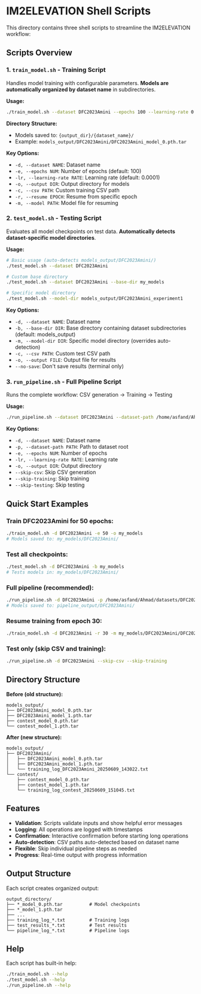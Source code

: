 # IM2ELEVATION Shell Scripts

This directory contains three shell scripts to streamline the IM2ELEVATION workflow:

## Scripts Overview

### 1. `train_model.sh` - Training Script
Handles model training with configurable parameters. **Models are automatically organized by dataset name** in subdirectories.

**Usage:**
```bash
./train_model.sh --dataset DFC2023Amini --epochs 100 --learning-rate 0.0001 --output models_output
```

**Directory Structure:**
- Models saved to: `{output_dir}/{dataset_name}/`
- Example: `models_output/DFC2023Amini/DFC2023Amini_model_0.pth.tar`

**Key Options:**
- `-d, --dataset NAME`: Dataset name
- `-e, --epochs NUM`: Number of epochs (default: 100)  
- `-lr, --learning-rate RATE`: Learning rate (default: 0.0001)
- `-o, --output DIR`: Output directory for models
- `-c, --csv PATH`: Custom training CSV path
- `-r, --resume EPOCH`: Resume from specific epoch
- `-m, --model PATH`: Model file for resuming

### 2. `test_model.sh` - Testing Script
Evaluates all model checkpoints on test data. **Automatically detects dataset-specific model directories**.

**Usage:**
```bash
# Basic usage (auto-detects models_output/DFC2023Amini/)
./test_model.sh --dataset DFC2023Amini

# Custom base directory
./test_model.sh --dataset DFC2023Amini --base-dir my_models

# Specific model directory
./test_model.sh --model-dir models_output/DFC2023Amini_experiment1
```

**Key Options:**
- `-d, --dataset NAME`: Dataset name
- `-b, --base-dir DIR`: Base directory containing dataset subdirectories (default: models_output)
- `-m, --model-dir DIR`: Specific model directory (overrides auto-detection)
- `-c, --csv PATH`: Custom test CSV path
- `-o, --output FILE`: Output file for results
- `--no-save`: Don't save results (terminal only)

### 3. `run_pipeline.sh` - Full Pipeline Script
Runs the complete workflow: CSV generation → Training → Testing

**Usage:**
```bash
./run_pipeline.sh --dataset DFC2023Amini --dataset-path /home/asfand/Ahmad/datasets/DFC2023Amini --epochs 50
```

**Key Options:**
- `-d, --dataset NAME`: Dataset name
- `-p, --dataset-path PATH`: Path to dataset root
- `-e, --epochs NUM`: Number of epochs
- `-lr, --learning-rate RATE`: Learning rate
- `-o, --output DIR`: Output directory
- `--skip-csv`: Skip CSV generation
- `--skip-training`: Skip training
- `--skip-testing`: Skip testing

## Quick Start Examples

### Train DFC2023Amini for 50 epochs:
```bash
./train_model.sh -d DFC2023Amini -e 50 -o my_models
# Models saved to: my_models/DFC2023Amini/
```

### Test all checkpoints:
```bash
./test_model.sh -d DFC2023Amini -b my_models
# Tests models in: my_models/DFC2023Amini/
```

### Full pipeline (recommended):
```bash
./run_pipeline.sh -d DFC2023Amini -p /home/asfand/Ahmad/datasets/DFC2023Amini -e 100
# Models saved to: pipeline_output/DFC2023Amini/
```

### Resume training from epoch 30:
```bash
./train_model.sh -d DFC2023Amini -r 30 -m my_models/DFC2023Amini/DFC2023Amini_model_29.pth.tar
```

### Test only (skip CSV and training):
```bash
./run_pipeline.sh -d DFC2023Amini --skip-csv --skip-training
```

## Directory Structure

**Before (old structure):**
```
models_output/
├── DFC2023Amini_model_0.pth.tar
├── DFC2023Amini_model_1.pth.tar
├── contest_model_0.pth.tar
└── contest_model_1.pth.tar
```

**After (new structure):**
```
models_output/
├── DFC2023Amini/
│   ├── DFC2023Amini_model_0.pth.tar
│   ├── DFC2023Amini_model_1.pth.tar
│   └── training_log_DFC2023Amini_20250609_143022.txt
└── contest/
    ├── contest_model_0.pth.tar
    ├── contest_model_1.pth.tar
    └── training_log_contest_20250609_151045.txt
```

## Features

- **Validation**: Scripts validate inputs and show helpful error messages
- **Logging**: All operations are logged with timestamps
- **Confirmation**: Interactive confirmation before starting long operations
- **Auto-detection**: CSV paths auto-detected based on dataset name
- **Flexible**: Skip individual pipeline steps as needed
- **Progress**: Real-time output with progress information

## Output Structure

Each script creates organized output:

```
output_directory/
├── *_model_0.pth.tar          # Model checkpoints
├── *_model_1.pth.tar
├── ...
├── training_log_*.txt         # Training logs
├── test_results_*.txt         # Test results
└── pipeline_log_*.txt         # Pipeline logs
```

## Help

Each script has built-in help:
```bash
./train_model.sh --help
./test_model.sh --help  
./run_pipeline.sh --help
```
